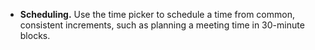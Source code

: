 - **Scheduling.** Use the time picker to schedule a time from common, consistent increments, such as planning a meeting time in 30-minute blocks.